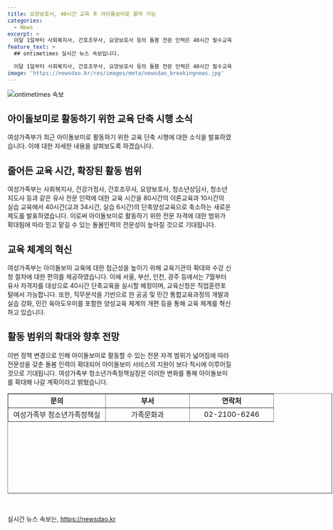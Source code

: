 ```yaml
---
title: 요양보호사, 40시간 교육 후 아이돌보미로 활약 가능
categories:
  - News
excerpt: >
  이달 1일부터 사회복지사, 간호조무사, 요양보호사 등의 돌봄 전문 인력은 40시간 필수교육만 이수하면 아이돌보미로 활동할 수 있게 되었다. 이로써 아이돌보미 양성이 확대되어 적시에 돌봄 서비스를 제공할 수 있게 되며, 80시간의 이론교육과 10시간의 실습 교육을 받아야 했던 기존 방식에서 단축교육이 가능해졌다. 지속적인 교육 확대와 유사 자격자 대상으로의 단축교육 실시로 아이돌보미의 전문성이 향상되며, 아이돌봄서비스가 보다 원활히 이뤄질 것으로 기대된다. (출처: 정책브리핑)
feature_text: >
  ## ontimetimes 실시간 뉴스 속보입니다.

  이달 1일부터 사회복지사, 간호조무사, 요양보호사 등의 돌봄 전문 인력은 40시간 필수교육만 이수하면 아이돌보미로 활동할 수 있게 되었다. 이로써 아이돌보미 양성이 확대되어 적시에 돌봄 서비스를 제공할 수 있게 되며, 80시간의 이론교육과 10시간의 실습 교육을 받아야 했던 기존 방식에서 단축교육이 가능해졌다. 지속적인 교육 확대와 유사 자격자 대상으로의 단축교육 실시로 아이돌보미의 전문성이 향상되며, 아이돌봄서비스가 보다 원활히 이뤄질 것으로 기대된다. (출처: 정책브리핑)
image: 'https://newsdao.kr/res/images/meta/newsdao_breakingnews.jpg'
---
```


<p><img src="https://newsdao.kr/res/images/meta/newsdao_breakingnews.jpg" alt="ontimetimes 속보" /></p>

<h2 data-ke-size="size26">아이돌보미로 활동하기 위한 교육 단축 시행 소식</h2>

<p data-ke-size="size16">여성가족부가 최근 아이돌보미로 활동하기 위한 교육 단축 시행에 대한 소식을 발표하였습니다. 이에 대한 자세한 내용을 살펴보도록 하겠습니다.</p>

<h2 data-ke-size="size26">줄어든 교육 시간, 확장된 활동 범위</h2>

<p data-ke-size="size16">여성가족부는 사회복지사, 건강가정사, 간호조무사, 요양보호사, 청소년상담사, 청소년지도사 등과 같은 유사 전문 인력에 대한 교육 시간을 80시간의 이론교육과 10시간의 실습 교육에서 40시간(교과 34시간, 실습 6시간)의 단축양성교육으로 축소하는 새로운 제도를 발표하였습니다. 이로써 아이돌보미로 활동하기 위한 전문 자격에 대한 범위가 확대됨에 따라 믿고 맡길 수 있는 돌봄인력의 전문성이 높아질 것으로 기대됩니다.</p>

<h2 data-ke-size="size26">교육 체계의 혁신</h2>

<p data-ke-size="size16">여성가족부는 아이돌보미 교육에 대한 접근성을 높이기 위해 교육기관의 확대와 수강 신청 절차에 대한 편의를 제공하였습니다. 이에 서울, 부산, 인천, 광주 등에서는 7월부터 유사 자격자를 대상으로 40시간 단축교육을 실시할 예정이며, 교육신청은 직업훈련포털에서 가능합니다. 또한, 직무분석을 기반으로 한 공공 및 민간 통합교육과정의 개발과 실습 강화, 민간 육아도우미를 포함한 양성교육 체계의 개편 등을 통해 교육 체계를 혁신하고 있습니다.</p>

<h2 data-ke-size="size26">활동 범위의 확대와 향후 전망</h2>

<p data-ke-size="size16">이번 정책 변경으로 인해 아이돌보미로 활동할 수 있는 전문 자격 범위가 넓어짐에 따라 전문성을 갖춘 돌봄 인력이 확대되어 아이돌보미 서비스의 지원이 보다 적시에 이루어질 것으로 기대됩니다. 여성가족부 청소년가족정책실장은 이러한 변화를 통해 아이돌보미를 확대해 나갈 계획이라고 밝혔습니다.</p>

<table style="width: 730px; height: 225px;" border="1">
<tbody>
<tr>
<td style="width: 202px; text-align: center; height: 17px;"><b>문의</b></td>
<td style="width: 172px; text-align: center; height: 17px;"><b>부서</b></td>
<td style="width: 172px; text-align: center; height: 17px;"><b>연락처</b></td>
</tr>
<tr>
<td style="width: 202px; text-align: center; height: 17px;">여성가족부 청소년가족정책실</td>
<td style="width: 172px; text-align: center; height: 17px;">가족문화과</td>
<td style="width: 172px; text-align: center; height: 17px;">02-2100-6246</td>
</tr>
</tbody>
</table>

<p data-ke-size="size16">&nbsp;</p>
실시간 뉴스 속보는, <a href="https://newsdao.kr" rel="dofollow">https://newsdao.kr</a>


